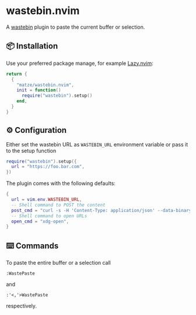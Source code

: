 # wastebin.nvim

A [wastebin](https://github.com/matze/wastebin) plugin to paste the current
buffer or selection.

## 📦 Installation

Use your preferred package manage, for example
[Lazy.nvim](https://github.com/folke/lazy.nvim):

```lua
return {
  {
    "matze/wastebin.nvim",
    init = function()
      require("wastebin").setup()
    end,
  }
}
```

## ⚙️ Configuration

Either set the wastebin URL as `WASTEBIN_URL` environment variable or pass it to
the setup function

```lua
require("wastebin").setup({
  url = "https://foo.bar.com",
})
```

The plugin comes with the following defaults:

```lua
{
  url = vim.env.WASTEBIN_URL,
  -- Shell command to POST the content
  post_cmd = "curl -s -H 'Content-Type: application/json' --data-binary @- ",
  -- Shell command to open URLs
  open_cmd = "xdg-open",
}
```

## ⌨️ Commands

To paste the entire buffer or a selection call
```vim
:WastePaste
```
and
```vim
:'<,'>WastePaste
```
respectively.
